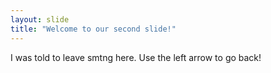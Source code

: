 ```yaml
---
layout: slide
title: "Welcome to our second slide!"
---
```

I was told to leave smtng here.
Use the left arrow to go back!
